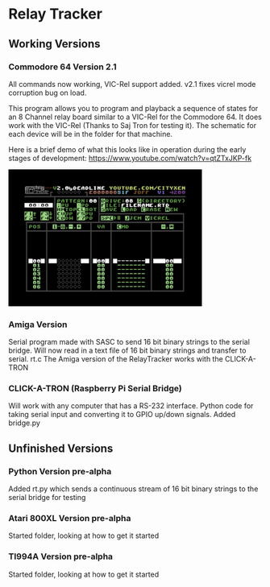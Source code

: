 # Relay Tracker

## Working Versions

### Commodore 64 Version 2.1

All commands now working, VIC-Rel support added. v2.1 fixes vicrel mode corruption bug on load.

This program allows you to program and playback a sequence of states for an 8 Channel relay board similar to a VIC-Rel for the Commodore 64. It does work with the VIC-Rel (Thanks to Saj Tron for testing it). The schematic for each device will be in the folder for that machine.

Here is a brief demo of what this looks like in operation during the early stages of development: https://www.youtube.com/watch?v=qtZTxJKP-fk

![C64Version](https://github.com/cityxen/RelayTracker/blob/master/commodore64/screenshots/relay_tracker-image-actual-v2.0-1-tn.png)

### Amiga Version

Serial program made with SASC to send 16 bit binary strings to the serial bridge.
Will now read in a text file of 16 bit binary strings and transfer to serial.
rt.c
The Amiga version of the RelayTracker works with the CLICK-A-TRON

### CLICK-A-TRON (Raspberry Pi Serial Bridge)

Will work with any computer that has a RS-232 interface. Python code for taking serial input and converting it to GPIO up/down signals.
Added bridge.py

## Unfinished Versions

### Python Version pre-alpha

Added rt.py which sends a continuous stream of 16 bit binary strings to the serial bridge for testing

### Atari 800XL Version pre-alpha

Started folder, looking at how to get it started

### TI994A Version pre-alpha

Started folder, looking at how to get it started


